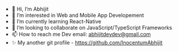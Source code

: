 - 👋 Hi, I’m Abhijit
- 👀 I’m interested in Web and Mobile App Developement
- 🌱 I’m currently learning React-Native
- 💞️ I’m looking to collaborate on JavaScript/TypeScript Frameworks
- 📫 How to reach me 
     Dev email: abhijitdeydev@gmail.com
- ✨ My another git profile - https://github.com/InocentumAbhijit
<!---
AbhijitDeyDev/AbhijitDeyDev is a ✨ special ✨ repository because its `README.md` (this file) appears on your GitHub profile.
You can click the Preview link to take a look at your changes.
--->

